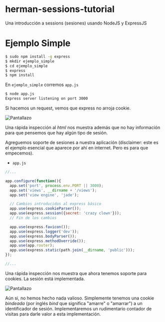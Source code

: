 herman-sessions-tutorial
========================

Una introducción a sessions (sesiones) usando NodeJS y ExpressJS

# Ejemplo Simple

````bash
$ sudo npm install -g express
$ mkdir ejemplo_simple
$ cd ejemplo_simple
$ express
$ npm install
````

En `ejemplo_simple` corremos `app.js`

````bash
$ node app.js
Express server listening on port 3000
````

Si hacemos un request, vemos que express no arroja cookie.

![Pantallazo](http://cl.ly/image/1K2a2v1I1i0G/Screen%20Shot%202013-03-20%20at%208.27.56%20AM.png)

Una rápida inspección al _html_ nos muestra además que no hay información para que pensemos que hay algún tipo de sesión.

Agreguemos soporte de sesiones a nuestra aplicación (disclaimer: este es el ejemplo esencial que aparece por ahí en internet. Pero es para que empecemos).

* `app.js`

````js
//...

app.configure(function(){
  app.set('port', process.env.PORT || 3000);
  app.set('views', __dirname + '/views');
  app.set('view engine', 'jade');

  // Cambios introducidos al express básico
  app.use(express.cookieParser());
  app.use(express.session({secret: 'crazy clown'}));
  // Fin de los cambios

  app.use(express.favicon());
  app.use(express.logger('dev'));
  app.use(express.bodyParser());
  app.use(express.methodOverride());
  app.use(app.router);
  app.use(express.static(path.join(__dirname, 'public')));
});

//...
````

Una rápida inspección nos muestra que ahora tenemos soporte para cookies. La sesión está implementada.

![Pantallazo](http://cl.ly/image/043L0e0A2F0D/Screen%20Shot%202013-03-20%20at%208.31.09%20AM.png)

Aún si, no hemos hecho nada valioso. Simplemente tenemos una cookie _bindeada_ (por inglés _bind_ que significa "amarre" o "amarrar") a un identificador de sesión. Implementaremos un rudimentario contador de visitas para darle valor a esta implementación.


